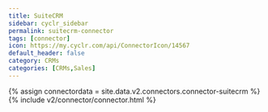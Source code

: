 ```yaml
---
title: SuiteCRM
sidebar: cyclr_sidebar
permalink: suitecrm-connector
tags: [connector]
icon: https://my.cyclr.com/api/ConnectorIcon/14567
default_header: false
category: CRMs
categories: [CRMs,Sales]
---
```

{% assign connectordata = site.data.v2.connectors.connector-suitecrm %}
{% include v2/connector/connector.html %}	